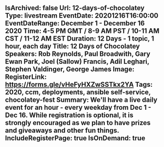IsArchived: false
Url: 12-days-of-chocolatey
Type: livestream
EventDate: 20201216T16:00:00
EventDateRange: December 1 - December 16 2020
Time: 4-5 PM GMT / 8-9 AM PST / 10-11 AM CST / 11-12 AM EST
Duration: 12 Days - 1 topic, 1 hour, each day
Title: 12 Days of Chocolatey
Speakers: Rob Reynolds, Paul Broadwith, Gary Ewan Park, Joel (Sallow) Francis, Adil Leghari, Stephen Valdinger, George James
Image: <img class="lazy border" src="data:image/gif;base64,R0lGODlhAQABAIAAAAAAAP///yH5BAEAAAAALAAAAAABAAEAAAIBRAA7" data-src="/content/images/events/01-06.jpg" alt="12 Days of Chocolatey" title="12 Days of Chocolatey" />
RegisterLink: https://forms.gle/vHeFyHXZwSSTkx2YA
Tags: 2020, ccm, deployments, ansible self-service, chocolatey-fest
Summary: We'll have a live daily event for an hour - every weekday from Dec 1 - Dec 16. While registration is optional, it is strongly encouraged as we plan to have prizes and giveaways and other fun things.
IncludeRegisterPage: true
IsOnDemand: true
---
